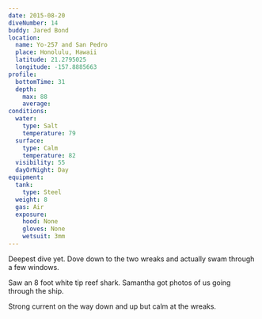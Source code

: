 ```yaml
---
date: 2015-08-20
diveNumber: 14
buddy: Jared Bond
location:
  name: Yo-257 and San Pedro
  place: Honolulu, Hawaii
  latitude: 21.2795025
  longitude: -157.8885663
profile:
  bottomTime: 31
  depth:
    max: 88
    average:
conditions:
  water:
    type: Salt
    temperature: 79
  surface:
    type: Calm
    temperature: 82
  visibility: 55
  dayOrNight: Day
equipment:
  tank:
    type: Steel
  weight: 8
  gas: Air
  exposure:
    hood: None
    gloves: None
    wetsuit: 3mm
---
```

Deepest dive yet. Dove down to the two wreaks and actually swam through a few windows.

Saw an 8 foot white tip reef shark. Samantha got photos of us going through the ship.

Strong current on the way down and up but calm at the wreaks.
